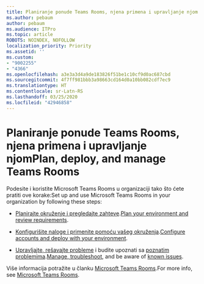 ```yaml
---
title: Planiranje ponude Teams Rooms, njena primena i upravljanje njom
ms.author: pebaum
author: pebaum
ms.audience: ITPro
ms.topic: article
ROBOTS: NOINDEX, NOFOLLOW
localization_priority: Priority
ms.assetid: ''
ms.custom:
- "9002255"
- "4366"
ms.openlocfilehash: a3e3a3d4a9de183826f51be1c10cf9d0ac687cbd
ms.sourcegitcommit: 4f7ff981bbb3a98663cd164d0a10bb082cdf7ec9
ms.translationtype: HT
ms.contentlocale: sr-Latn-RS
ms.lasthandoff: 03/25/2020
ms.locfileid: "42946858"
---
```

# <a name="plan-deploy-and-manage-teams-rooms"></a><span data-ttu-id="17649-102">Planiranje ponude Teams Rooms, njena primena i upravljanje njom</span><span class="sxs-lookup"><span data-stu-id="17649-102">Plan, deploy, and manage Teams Rooms</span></span>

<span data-ttu-id="17649-103">Podesite i koristite Microsoft Teams Rooms u organizaciji tako što ćete pratiti ove korake:</span><span class="sxs-lookup"><span data-stu-id="17649-103">Set up and use Microsoft Teams Rooms in your organization by following these steps:</span></span> 

- <span data-ttu-id="17649-104">[Planirajte okruženje i pregledajte zahteve](https://docs.microsoft.com/microsoftteams/rooms/rooms-plan).</span><span class="sxs-lookup"><span data-stu-id="17649-104">[Plan your environment and review requirements](https://docs.microsoft.com/microsoftteams/rooms/rooms-plan).</span></span>

- <span data-ttu-id="17649-105">[Konfigurišite naloge i primenite pomoću vašeg okruženja](https://docs.microsoft.com/microsoftteams/rooms/rooms-deploy).</span><span class="sxs-lookup"><span data-stu-id="17649-105">[Configure accounts and deploy with your environment](https://docs.microsoft.com/microsoftteams/rooms/rooms-deploy).</span></span>

- <span data-ttu-id="17649-106">[Upravljajte, rešavajte probleme](https://docs.microsoft.com/microsoftteams/rooms/rooms-manage#troubleshooting) i budite upoznati sa [poznatim problemima](https://docs.microsoft.com/microsoftteams/rooms/known-issues).</span><span class="sxs-lookup"><span data-stu-id="17649-106">[Manage, troubleshoot](https://docs.microsoft.com/microsoftteams/rooms/rooms-manage#troubleshooting), and be aware of [known issues](https://docs.microsoft.com/microsoftteams/rooms/known-issues).</span></span> 

<span data-ttu-id="17649-107">Više informacija potražite u članku [Microsoft Teams Rooms](https://docs.microsoft.com/microsoftteams/rooms/).</span><span class="sxs-lookup"><span data-stu-id="17649-107">For more info, see [Microsoft Teams Rooms](https://docs.microsoft.com/microsoftteams/rooms/).</span></span>
